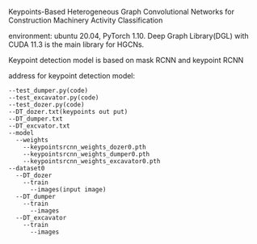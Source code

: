 Keypoints-Based Heterogeneous Graph Convolutional Networks for Construction Machinery Activity Classification

environment: ubuntu 20.04, PyTorch 1.10. Deep Graph Library(DGL) with CUDA 11.3 is the main library for HGCNs.

Keypoint detection model is based on mask RCNN and keypoint RCNN

address for keypoint detection model:


	--test_dumper.py(code)
	--test_excavator.py(code)
	--test_dozer.py(code)
	--DT_dozer.txt(keypoints out put)
	--DT_dumper.txt
	--DT_excvator.txt
	--model
	  --weights
	    --keypointsrcnn_weights_dozer0.pth
	    --keypointsrcnn_weights_dumper0.pth
	    --keypointsrcnn_weights_excavator0.pth
	--dataset0
	  --DT_dozer
	    --train
	      --images(input image)
	  --DT_dumper
	    --train
	      --images
	  --DT_excavator
	    --train
	      --images

